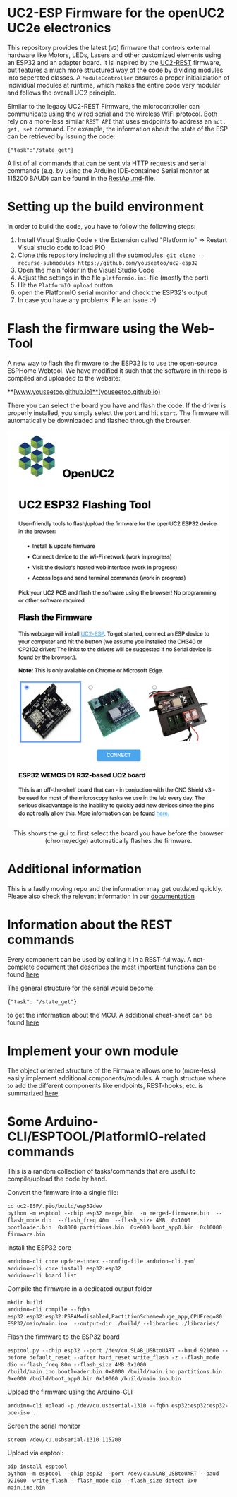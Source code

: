 # UC2-ESP Firmware for the openUC2 UC2e electronics

This repository provides the latest (`V2`) firmware that controls external hardware like Motors, LEDs, Lasers and other customized elements using an ESP32 and an adapter board. It is inspired by the [UC2-REST](https://github.com/openUC2/UC2-REST/tree/master/ESP32) firmware, but features a much more structured way of the code by dividing modules into seperated classes. A `ModuleController` ensures a proper initializiation of individual modules at runtime, which makes the entire code very modular and follows the overall UC2 principle. 

Similar to the legacy UC2-REST Firmware, the microcontroller can communicate using the wired serial and the wireless WiFi protocol. Both rely on a more-less similar `REST API` that uses endpoints to address an `act, get, set` command. For example, the information about the state of the ESP can be retrieved by issuing the code: 

```
{"task":"/state_get"}
```

A list of all commands that can be sent via HTTP requests and serial commands (e.g. by using the Arduino IDE-contained Serial monitor at 115200 BAUD) can be found in the [RestApi.md](./RestApi.md)-file. 

# Setting up the build environment

In order to build the code, you have to follow the following steps:

1. Install Visual Studio Code + the Extension called "Platform.io" => Restart Visual studio code to load PIO
2. Clone this repository including all the submodules: `git clone --recurse-submodules https://github.com/youseetoo/uc2-esp32`
3. Open the main folder in the Visual Studio Code 
4. Adjust the settings in the file `platformio.ini`-file (mostly the port)
5. Hit the `PlatformIO upload` button
6. open the PlatformIO serial monitor and check the ESP32's output
7. In case you have any problems: File an issue :-) 

# Flash the firmware using the Web-Tool

A new way to flash the firmware to the ESP32 is to use the open-source ESPHome Webtool. We have modified it such that the software in thi repo is compiled and uploaded to the website: 

**[www.youseetoo.github.io]**(youseetoo.github.io)

There you can select the board you have and flash the code. If the driver is properly installed, you simply select the port and hit `start`. The firmware will automatically be downloaded and flashed through the browser. 

<p align="center">
<img src="./IMAGES/webtool.png" width="550">
<br> This shows the gui to first select the board you have before the browser (chrome/edge) automatically flashes the firmware.
</p>

# Additional information

This is a fastly moving repo and the information may get outdated quickly. Please also check the relevant information in our [documentation](https://openuc2.github.io/docs/Electronics/uc2e1)


# Information about the REST commands 

Every component can be used by calling it in a REST-ful way. A not-complete document that describes the most important functions can be found [here](./RestApi.md)

The general structure for the serial would become: 

````
{"task": "/state_get"}
````

to get the information about the MCU. A additional cheat-sheet can be found [here](main/json_api_BD.txt)

# Implement your own module

The object oriented structure of the Firmware allows one to (more-less) easily implement additional components/modules. A rough structure where to add the different components like endpoints, REST-hooks, etc. is summarized [here](DOC_Firmware.md).

# Some Arduino-CLI/ESPTOOL/PlatformIO-related commands 

This is a random collection of tasks/commands that are useful to compile/upload the code by hand.


Convert the firmware into a single file:

```
cd uc2-ESP/.pio/build/esp32dev
python -m esptool --chip esp32 merge_bin  -o merged-firmware.bin  --flash_mode dio  --flash_freq 40m  --flash_size 4MB  0x1000 bootloader.bin  0x8000 partitions.bin  0xe000 boot_app0.bin  0x10000 firmware.bin
```

Install the ESP32 core 

```
arduino-cli core update-index --config-file arduino-cli.yaml
arduino-cli core install esp32:esp32
arduino-cli board list
```

Compile the firmware in a dedicated output folder

```
mkdir build
arduino-cli compile --fqbn esp32:esp32:esp32:PSRAM=disabled,PartitionScheme=huge_app,CPUFreq=80 ESP32/main/main.ino  --output-dir ./build/ --libraries ./libraries/
```

Flash the firmware to the ESP32 board 
 
```
esptool.py --chip esp32 --port /dev/cu.SLAB_USBtoUART --baud 921600 --before default_reset --after hard_reset write_flash -z --flash_mode dio --flash_freq 80m --flash_size 4MB 0x1000 /build/main.ino.bootloader.bin 0x8000 /build/main.ino.partitions.bin 0xe000 /build/boot_app0.bin 0x10000 /build/main.ino.bin 
```

Upload the firmware using the Arduino-CLI

```
arduino-cli upload -p /dev/cu.usbserial-1310 --fqbn esp32:esp32:esp32-poe-iso .
```


Screen the serial monitor

```
screen /dev/cu.usbserial-1310 115200
```

Upload via esptool:

```
pip install esptool
python -m esptool --chip esp32 --port /dev/cu.SLAB_USBtoUART --baud 921600  write_flash --flash_mode dio --flash_size detect 0x0 main.ino.bin
```
